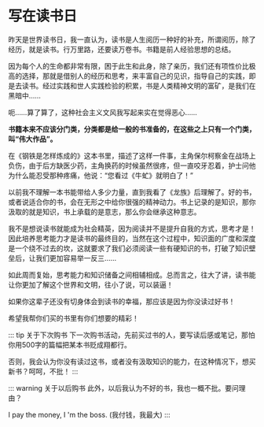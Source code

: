 # 写在读书日

昨天是世界读书日，我一直认为，读书是人生阅历一种好的补充，所谓阅历，除了经历，就是读书。行万里路，还要读万卷书。书籍是前人经验思想的总结。

因为每个人的生命都非常有限，困于此生和此身，除了亲历，我们还有项性价比极高的选择，那就是借别人的经历和思考，来丰富自己的见识，指导自己的实践，即是去读书。经过实践和世人实践检验的积累，书是人类精神文明的富矿，是我们在黑暗中……

呃……算了算了，这种社会主义文风我写起来实在觉得恶心……

__书籍本来不应该分门类，分类都是给一般的书准备的，在这些之上只有一个门类，叫“伟大作品”。__

在《钢铁是怎样炼成的》这本书里，描述了这样一件事，主角保尔柯察金在战场上负伤，由于后方缺医少药，主角换药的时候虽然很疼，但一直咬牙忍着，护士问他为什么能忍受那种疼痛，他说：“您看过《牛虻》就明白了！”

以前我不理解一本书能带给人多少力量，直到我看了《龙族》后理解了。好的书，或者说适合你的书，会在无形之中给你很强的精神动力。书上记录的是知识，那你汲取的就是知识，书上承载的是意志，那么你会继承这种意志。

我不是想说读书就能成为社会精英，因为阅读并不是提升自我的方式，思考才是！因此培养思考能力才是读书的最终目的，当然在这个过程中，知识面的广度和深度是一个绕不过去的坎，这就要求了我们必须阅读一些有硬知识的书，打破了知识壁垒后，让我们更加容易举一反三……

如此周而复始，思考能力和知识储备之间相辅相成。总而言之，往大了讲，读书能让你更加了解这个世界和文明，往小了说，可以装逼！

如果你这辈子还没有切身体会到读书的幸福，那应该是因为你没读过好书！

希望我帮你们买的书里有你们想要的精彩！

::: tip 关于下次购书
下一次购书活动，先前买过书的人，要写读后感或笔记，那怕你用500字的篇幅把某本书贬成翔都行。

否则，我会认为你没有读过这书，或者没有汲取知识的能力，在这种情况下，想买新书？呵呵，不批！
:::

::: warning 关于以后购书
此外，以后我认为不好的书，我也一概不批。要问理由？

I pay the money, I 'm the boss. (我付钱，我最大)
:::
